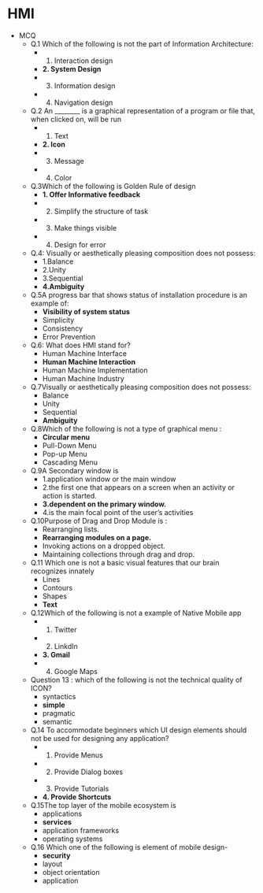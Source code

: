 # HMI

* MCQ
  * Q.1 Which of the following is not the part of Information Architecture:
    * 1. Interaction design
    * **2. System Design**
    * 3. Information design
    * 4. Navigation design
  * Q.2 An ________ is a graphical representation of a program or file that, when clicked on, will be run
    * 1. Text
    * **2. Icon**
    * 3. Message
    * 4. Color
  * Q.3Which of the following is Golden Rule of design
    * **1. Offer Informative feedback**
    * 2. Simplify the structure of task
    * 3. Make things visible
    * 4. Design for error
  * Q.4: Visually or aesthetically pleasing composition does not possess:
    * 1.Balance
    * 2.Unity
    * 3.Sequential
    * **4.Ambiguity**
  * Q.5A progress bar that shows status of installation procedure is an example of:
    * **Visibility of system status**
    * Simplicity
    * Consistency
    * Error Prevention
  * Q.6: What does HMI stand for?
    * Human Machine Interface
    * **Human Machine Interaction**
    * Human Machine Implementation
    * Human Machine Industry
  * Q.7Visually or aesthetically pleasing composition does not possess:
    * Balance
    * Unity
    * Sequential
    * **Ambiguity**
  * Q.8Which of the following is not a type of graphical menu :
    * **Circular menu**
    * Pull-Down Menu
    * Pop-up Menu
    * Cascading Menu
  * Q.9A Secondary window is
    * 1.application window or the main window
    * 2.the first one that appears on a screen when an activity or action is started.
    * **3.dependent on the primary window.**
    * 4.is the main focal point of the user’s activities
  * Q.10Purpose of Drag and Drop Module is :
    * Rearranging lists.
    * **Rearranging modules on a page.**
    * Invoking actions on a dropped object.
    * Maintaining collections through drag and drop.
  * Q.11 Which one is not a basic visual features that our brain recognizes innately
    * Lines
    * Contours
    * Shapes
    * **Text**
  * Q.12Which of the following is not a example of Native Mobile app
    * 1. Twitter
    * 2. LinkdIn
    * **3. Gmail**
    * 4. Google Maps
  * Question 13 : which of the following is not the technical quality of ICON?
    * syntactics
    * **simple**
    * pragmatic
    * semantic
  * Q.14 To accommodate beginners which UI design elements should not be used for designing any application?
    * 1. Provide Menus
    * 2. Provide Dialog boxes
    * 3. Provide Tutorials
    * **4. Provide Shortcuts**
  * Q.15The top layer of the mobile ecosystem is
    * applications
    * **services**
    * application frameworks
    * operating systems
  * Q.16 Which one of the following is element of mobile design-
    * **security**
    * layout
    * object orientation
    * application
